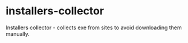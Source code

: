 # installers-collector
Installers collector - collects exe from sites to avoid downloading them manually.
